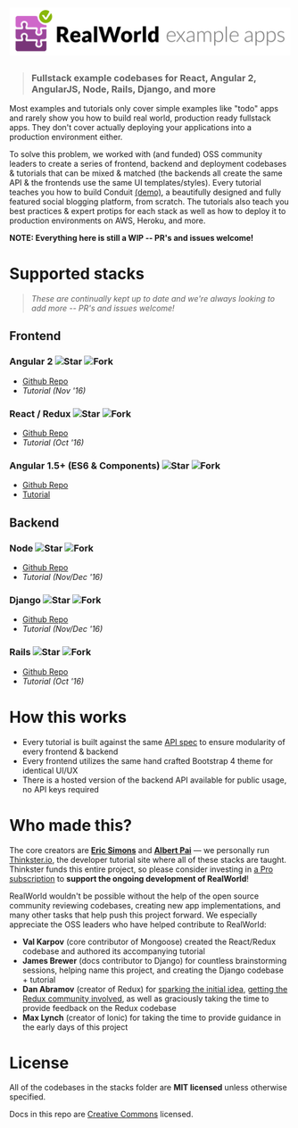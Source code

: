 # ![RealWorld Example Applications](media/realworld.png)

> ### Fullstack example codebases for React, Angular 2, AngularJS, Node, Rails, Django, and more

Most examples and tutorials only cover simple examples like "todo" apps and rarely show you how to build real world, production ready fullstack apps. They don't cover actually deploying your applications into a production environment either.

To solve this problem, we worked with (and funded) OSS community leaders to create a series of frontend, backend and deployment codebases & tutorials that can be mixed & matched (the backends all create the same API & the frontends use the same UI templates/styles). Every tutorial teaches you how to build Conduit [(demo)](https://angularjs.realworld.io), a beautifully designed and fully featured social blogging platform, from scratch. The tutorials also teach you best practices & expert protips for each stack as well as how to deploy it to production environments on AWS, Heroku, and more.

**NOTE: Everything here is still a WIP -- PR's and issues welcome!**

# Supported stacks
> _These are continually kept up to date and we're always looking to add more -- PR's and issues welcome!_

## Frontend

### Angular 2 ![Star](https://img.shields.io/github/stars/gothinkster/angular2-realworld-example-app.svg?style=social&label=Star) ![Fork](https://img.shields.io/github/forks/gothinkster/angular2-realworld-example-app.svg?style=social&label=Fork)
- [Github Repo](https://github.com/GoThinkster/angular2-realworld-example-app)
- _Tutorial (Nov '16)_

### React / Redux ![Star](https://img.shields.io/github/stars/gothinkster/react-redux-realworld-example-app.svg?style=social&label=Star) ![Fork](https://img.shields.io/github/forks/gothinkster/react-redux-realworld-example-app.svg?style=social&label=Fork)
- [Github Repo](https://github.com/GoThinkster/react-redux-realworld-example-app)
- _Tutorial (Oct '16)_

### Angular 1.5+ (ES6 & Components) ![Star](https://img.shields.io/github/stars/gothinkster/angularjs-realworld-example-app.svg?style=social&label=Star) ![Fork](https://img.shields.io/github/forks/gothinkster/angularjs-realworld-example-app.svg?style=social&label=Fork)
- [Github Repo](https://github.com/gothinkster/angularjs-realworld-example-app)
- [Tutorial](https://thinkster.io/angularjs-es6-tutorial)

## Backend

### Node ![Star](https://img.shields.io/github/stars/gothinkster/node-express-realworld-example-app.svg?style=social&label=Star) ![Fork](https://img.shields.io/github/forks/gothinkster/node-express-realworld-example-app.svg?style=social&label=Fork)
- [Github Repo](https://github.com/gothinkster/node-express-realworld-example-app)
- _Tutorial (Nov/Dec '16)_

### Django ![Star](https://img.shields.io/github/stars/gothinkster/django-realworld-example-app.svg?style=social&label=Star) ![Fork](https://img.shields.io/github/forks/gothinkster/django-realworld-example-app.svg?style=social&label=Fork)
- [Github Repo](https://github.com/gothinkster/django-realworld-example-app)
- _Tutorial (Nov/Dec '16)_

### Rails ![Star](https://img.shields.io/github/stars/gothinkster/rails-realworld-example-app.svg?style=social&label=Star) ![Fork](https://img.shields.io/github/forks/gothinkster/rails-realworld-example-app.svg?style=social&label=Fork)
- [Github Repo](https://github.com/gothinkster/rails-realworld-example-app)
- _Tutorial (Oct '16)_

# How this works

- Every tutorial is built against the same [API spec](API.md) to ensure modularity of every frontend & backend 
- Every frontend utilizes the same hand crafted Bootstrap 4 theme for identical UI/UX
- There is a hosted version of the backend API available for public usage, no API keys required


# Who made this?

The core creators are **[Eric Simons](https://twitter.com/ericsimons40)** and **[Albert Pai](https://twitter.com/iamalbertpai)** &mdash; we personally run [Thinkster.io](https://thinkster.io), the developer tutorial site where all of these stacks are taught. Thinkster funds this entire project, so please consider investing in [a Pro subscription](https://thinkster.io/pro) to **support the ongoing development of RealWorld**!

RealWorld wouldn't be possible without the help of the open source community reviewing codebases, creating new app implementations, and many other tasks that help push this project forward. We especially appreciate the OSS leaders who have helped contribute to RealWorld:

- **Val Karpov** (core contributor of Mongoose) created the React/Redux codebase and authored its accompanying tutorial
- **James Brewer** (docs contributor to Django) for countless brainstorming sessions, helping name this project, and creating the Django codebase + tutorial
- **Dan Abramov** (creator of Redux) for [sparking the initial idea](https://twitter.com/dan_abramov/status/692009757775896577), [getting the Redux community involved](https://github.com/reactjs/redux/issues/1353), as well as graciously taking the time to provide feedback on the Redux codebase
- **Max Lynch** (creator of Ionic) for taking the time to provide guidance in the early days of this project



# License
All of the codebases in the stacks folder are **MIT licensed** unless otherwise specified.

Docs in this repo are [Creative Commons](https://creativecommons.org/licenses/by-nc-sa/4.0/) licensed.
